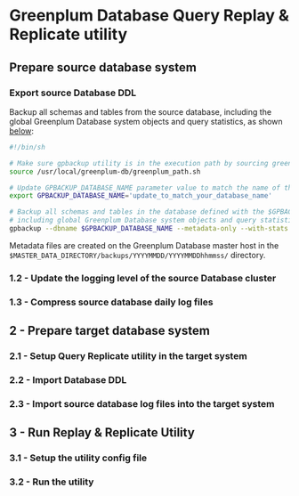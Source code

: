 # Greenplum Database Query Replay & Replicate utility

## Prepare source database system
### Export source Database DDL
Backup all schemas and tables from the source database, including the global Greenplum Database system objects and query statistics, as shown [below](https://gist.github.com/cantzakas/bbdd6d30cec88bdcbf00850fc1a3a7a0):

```sh
#!/bin/sh

# Make sure gpbackup utility is in the execution path by sourcing greenplum_path.sh file
source /usr/local/greenplum-db/greenplum_path.sh

# Update GPBACKUP_DATABASE_NAME parameter value to match the name of the database you want to export
export GPBACKUP_DATABASE_NAME='update_to_match_your_database_name'

# Backup all schemas and tables in the database defined with the $GPBACKUP_DATABASE_NAME parameter, 
# including global Greenplum Database system objects and query statistics
gpbackup --dbname $GPBACKUP_DATABASE_NAME --metadata-only --with-stats

```

Metadata files are created on the Greenplum Database master host in the `$MASTER_DATA_DIRECTORY/backups/YYYYMMDD/YYYYMMDDhhmmss/` directory. 

### 1.2 - Update the logging level of the source Database cluster

### 1.3 - Compress source database daily log files

## 2 - Prepare target database system

### 2.1 - Setup Query Replicate utility in the target system

### 2.2 - Import Database DDL

### 2.3 - Import source database log files into the target system

## 3 - Run Replay & Replicate Utility

### 3.1 - Setup the utility config file

### 3.2 - Run the utility



